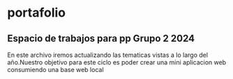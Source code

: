 # portafolio


<h2>Espacio de trabajos para pp Grupo 2 2024</h2>
<p>En este archivo iremos actualizando las tematicas vistas a lo largo del año.Nuestro objetivo para este ciclo es poder crear una mini aplicacion web consumiendo una base web local</p>
